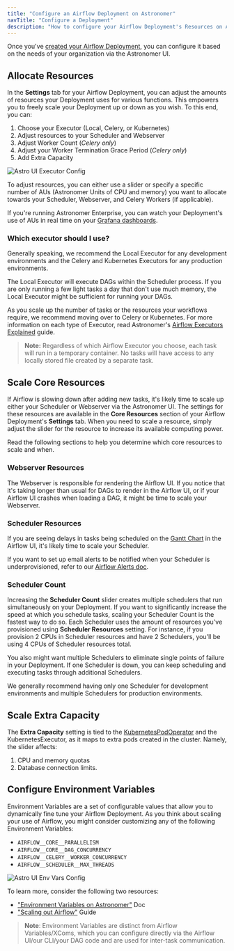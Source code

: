 ```yaml
---
title: "Configure an Airflow Deployment on Astronomer"
navTitle: "Configure a Deployment"
description: "How to configure your Airflow Deployment's Resources on Astronomer."
---
```


Once you've [created your Airflow Deployment](https://www.astronomer.io/docs/enterprise/stable/deploy/deploy-cli), you can configure it based on the needs of your organization via the Astronomer UI.

## Allocate Resources

In the **Settings** tab for your Airflow Deployment, you can adjust the amounts of resources your Deployment uses for various functions. This empowers you to freely scale your Deployment up or down as you wish. To this end, you can:

1. Choose your Executor (Local, Celery, or Kubernetes)
2. Adjust resources to your Scheduler and Webserver
3. Adjust Worker Count (*Celery only*)
4. Adjust your Worker Termination Grace Period (*Celery only*)
5. Add Extra Capacity

![Astro UI Executor Config](https://assets2.astronomer.io/main/docs/astronomer-ui/v0.23-astro-UI-executor.png)

To adjust resources, you can either use a slider or specify a specific number of AUs (Astronomer Units of CPU and memory) you want to allocate towards your Scheduler, Webserver, and Celery Workers (if applicable).

If you're running Astronomer Enterprise, you can watch your Deployment's use of AUs in real time on your [Grafana dashboards](https://www.astronomer.io/docs/enterprise/v0.16/monitor/grafana-metrics).

### Which executor should I use?

Generally speaking, we recommend the Local Executor for any development environments and the Celery and Kubernetes Executors for any production environments.

The Local Executor will execute DAGs within the Scheduler process. If you are only running a few light tasks a day that don't use much memory, the Local Executor might be sufficient for running your DAGs.

As you scale up the number of tasks or the resources your workflows require, we recommend moving over to Celery or Kubernetes. For more information on each type of Executor, read Astronomer's [Airflow Executors Explained](https://www.astronomer.io/guides/airflow-executors-explained) guide.

> **Note:** Regardless of which Airflow Executor you choose, each task will run in a temporary container. No tasks will have access to any locally stored file created by a separate task.

## Scale Core Resources

If Airflow is slowing down after adding new tasks, it's likely time to scale up either your Scheduler or Webserver via the Astronomer UI. The settings for these resources are available in the **Core Resources** section of your Airflow Deployment's **Settings** tab. When you need to scale a resource, simply adjust the slider for the resource to increase its available computing power.

Read the following sections to help you determine which core resources to scale and when.

### Webserver Resources

The Webserver is responsible for rendering the Airflow UI. If you notice that it's taking longer than usual for DAGs to render in the Airflow UI, or if your Airflow UI crashes when loading a DAG, it might be time to scale your Webserver.

### Scheduler Resources

If you are seeing delays in tasks being scheduled on the [Gantt Chart](https://airflow.apache.org/docs/apache-airflow/stable/ui.html#gantt-chart) in the Airflow UI, it's likely time to scale your Scheduler.

If you want to set up email alerts to be notified when your Scheduler is underprovisioned, refer to our [Airflow Alerts doc](/docs/enterprise/stable/customize-airflow/airflow-alerts/).

### Scheduler Count

Increasing the **Scheduler Count** slider creates multiple schedulers that run simultaneously on your Deployment. If you want to significantly increase the speed at which you schedule tasks, scaling your Scheduler Count is the fastest way to do so. Each Scheduler uses the amount of resources you've provisioned using **Scheduler Resources** setting. For instance, if you provision 2 CPUs in Scheduler resources and have 2 Schedulers, you'll be using 4 CPUs of Scheduler resources total.

You also might want multiple Schedulers to eliminate single points of failure in your Deployment. If one Scheduler is down, you can keep scheduling and executing tasks through additional Schedulers.

We generally recommend having only one Scheduler for development environments and multiple Schedulers for production environments.  

## Scale Extra Capacity

The **Extra Capacity** setting is tied to the [KubernetesPodOperator](/docs/enterprise/stable/customize-airflow/kubepodoperator/) and the KubernetesExecutor, as it maps to extra pods created in the cluster. Namely, the slider affects:

1. CPU and memory quotas
2. Database connection limits.

## Configure Environment Variables

Environment Variables are a set of configurable values that allow you to dynamically fine tune your Airflow Deployment. As you think about scaling your use of Airflow, you might consider customizing any of the following Environment Variables:

- `AIRFLOW__CORE__PARALLELISM`
- `AIRFLOW__CORE__DAG_CONCURRENCY`
- `AIRFLOW__CELERY__WORKER_CONCURRENCY`
- `AIRFLOW__SCHEDULER__MAX_THREADS`

![Astro UI Env Vars Config](https://assets2.astronomer.io/main/docs/astronomer-ui/v0.16-Astro-UI-EnvVars.png)

To learn more, consider the following two resources:

- ["Environment Variables on Astronomer"](/docs/enterprise/stable/deploy/environment-variables/) Doc
- ["Scaling out Airflow"](/guides/airflow-scaling-workers/) Guide

> **Note**: Environment Variables are distinct from Airflow Variables/XComs, which you can configure directly via the Airflow UI/our CLI/your DAG code and are used for inter-task communication.
